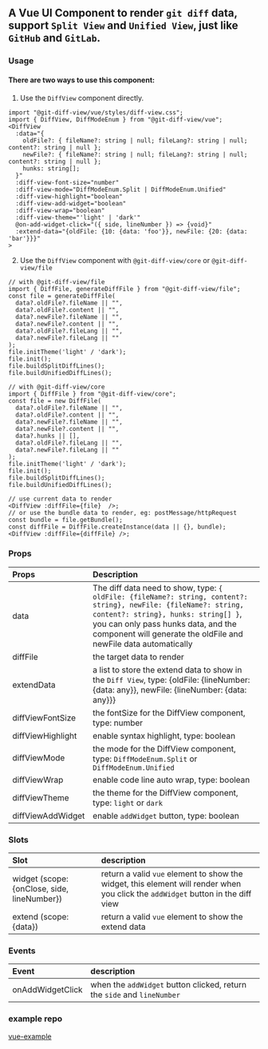 ## A Vue UI Component to render `git diff` data, support `Split View` and `Unified View`, just like `GitHub` and `GitLab`.

### Usage

#### There are two ways to use this component:

1. Use the `DiffView` component directly.

```tsx
import "@git-diff-view/vue/styles/diff-view.css";
import { DiffView, DiffModeEnum } from "@git-diff-view/vue";
<DiffView
  :data="{
    oldFile?: { fileName?: string | null; fileLang?: string | null; content?: string | null };
    newFile?: { fileName?: string | null; fileLang?: string | null; content?: string | null };
    hunks: string[];
  }"
  :diff-view-font-size="number"
  :diff-view-mode="DiffModeEnum.Split | DiffModeEnum.Unified"
  :diff-view-highlight="boolean"
  :diff-view-add-widget="boolean"
  :diff-view-wrap="boolean"
  :diff-view-theme="'light' | 'dark'"
  @on-add-widget-click="({ side, lineNumber }) => {void}"
  :extend-data="{oldFile: {10: {data: 'foo'}}, newFile: {20: {data: 'bar'}}}"
>

```

2. Use the `DiffView` component with `@git-diff-view/core` or `@git-diff-view/file`

```tsx
// with @git-diff-view/file
import { DiffFile, generateDiffFile } from "@git-diff-view/file";
const file = generateDiffFile(
  data?.oldFile?.fileName || "",
  data?.oldFile?.content || "",
  data?.newFile?.fileName || "",
  data?.newFile?.content || "",
  data?.oldFile?.fileLang || "",
  data?.newFile?.fileLang || ""
);
file.initTheme('light' / 'dark');
file.init();
file.buildSplitDiffLines();
file.buildUnifiedDiffLines();

// with @git-diff-view/core
import { DiffFile } from "@git-diff-view/core";
const file = new DiffFile(
  data?.oldFile?.fileName || "",
  data?.oldFile?.content || "",
  data?.newFile?.fileName || "",
  data?.newFile?.content || "",
  data?.hunks || [],
  data?.oldFile?.fileLang || "",
  data?.newFile?.fileLang || ""
);
file.initTheme('light' / 'dark');
file.init();
file.buildSplitDiffLines();
file.buildUnifiedDiffLines();

// use current data to render
<DiffView :diffFile={file}  />;
// or use the bundle data to render, eg: postMessage/httpRequest
const bundle = file.getBundle();
const diffFile = DiffFile.createInstance(data || {}, bundle);
<DiffView :diffFile={diffFile} />;
```

### Props

| Props  | Description  |
| :--------------- | :--------------------------------------------------------------------------------------------------------------------------------------------------------------------------------------------------------------------------------------------------------------- |
| data             | The diff data need to show, type: `{ oldFile: {fileName?: string, content?: string}, newFile: {fileName?: string, content?: string}, hunks: string[] }`, you can only pass hunks data, and the component will generate the oldFile and newFile data automatically |
| diffFile         | the target data to render |
| extendData       | a list to store the extend data to show in the `Diff View`, type: {oldFile: {lineNumber: {data: any}}, newFile: {lineNumber: {data: any}}}   |
| diffViewFontSize | the fontSize for the DiffView component, type: number |
| diffViewHighlight | enable syntax highlight, type: boolean |
| diffViewMode     | the mode for the DiffView component, type: `DiffModeEnum.Split` or `DiffModeEnum.Unified` |
| diffViewWrap     | enable code line auto wrap, type: boolean |
| diffViewTheme    | the theme for the DiffView component, type: `light` or `dark` |
| diffViewAddWidget| enable `addWidget` button, type: boolean |

### Slots

| Slot | description |
| :--------------- | :--------------------------------------------------------------------------------------------------------------------------------------------------------------------------------------------------------------------------------------------------------------- |
| widget (scope: {onClose, side, lineNumber}) | return a valid `vue` element to show the widget, this element will render when you click the `addWidget` button in the diff view  |
| extend (scope: {data}) | return a valid `vue` element to show the extend data |

### Events

| Event | description |
| :--------------- | :--------------------------------------------------------------------------------------------------------------------------------------------------------------------------------------------------------------------------------------------------------------- |
| onAddWidgetClick | when the `addWidget` button clicked, return the `side` and `lineNumber` |

### example repo

[vue-example](https://github.com/MrWangJustToDo/git-diff-view/tree/main/ui/vue-example)
